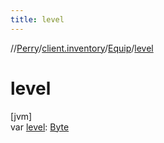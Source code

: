```yaml
---
title: level
---
```

//[Perry](../../../index.html)/[client.inventory](../index.html)/[Equip](index.html)/[level](level.html)



# level



[jvm]\
var [level](level.html): [Byte](https://kotlinlang.org/api/latest/jvm/stdlib/kotlin/-byte/index.html)




